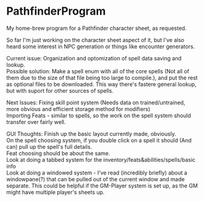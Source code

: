 # PathfinderProgram
My home-brew program for a Pathfinder character sheet, as requested.

So far I'm just working on the character sheet aspect of it, but I've also heard some interest in NPC generation or 
things like encounter generators.


Current issue: Organization and optomization of spell data saving and lookup.  
Possible solution: Make a spell enum with all of the core spells (Not all of them due to the size of that file being too large to compile.), and put the rest as optional files to be downloaded. This way there's fastere general lookup, but with suport for other sources of spells.

Next Issues: Fixing skill point system (Needs data on trained/untrained, more obvious and efficient storage method for modifiers)  
Importing Feats - similar to spells, so the work on the spell system should transfer over fairly well.  


GUI Thoughts:
Finish up the basic layout currently made, obviously.  
On the spell choosing system, if you double click on a spell it should (And can) pull up the spell's full details.  
Feat choosing should be about the same.  
Look at doing a tabbed system for the inventory/feats&abilities/spells/basic info  
Look at doing a windowed system - I've read (incredibly briefly) about a windowpane(?) that can be pulled out of the current window and made separate. This could be helpful if the GM-Player system is set up, as the GM might have multiple player's sheets up.
